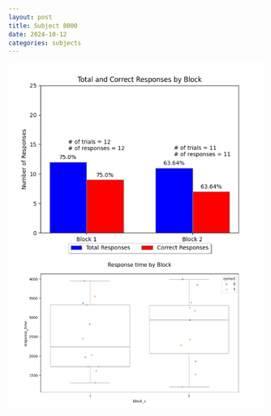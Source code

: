 ```yaml
---
layout: post
title: Subject 8000
date: 2024-10-12
categories: subjects
---
```


![](data/8000/run-11/8000_ATS_responses.png)
![](data/8000/run-11/8000_ATS_rt.png)

